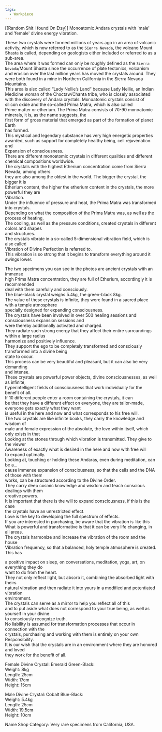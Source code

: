 ```yaml
---
tags:
  - Workpiece
---
```

[[Random Shit I found On Etsy]]
Monoatomic Andara crystals with 'male' and 'female' divine energy vibration.

These two crystals were formed millions of years ago in an area of volcanic activity, which is now referred to as the `Sierra Nevada`, the volcano Mount Shasta is called, depending on geologists either included or referred to as a sub-area.  
The area where it was formed can only be roughly defined as the `Sierra Nevada`/Mount Shasta since the occurrence of plate tectonics, volcanism and erosion over the last million years has moved the crystals around. 
They were both found in a mine in Northern California in the Sierra Nevada Mountains.  
This area is also called “Lady Nellie’s Land” because Lady Nellie, an Indian Medicine woman of the Choctaw/Chanta tribe, who is closely associated with the discovery of Andara crystals.
Monoatomic crystals consist of silicon oxide and the so-called Prima Matra, which is also called  
Prime matter or etherium.
The Prima Matra consists of 70-90 monoatomic minerals, it is, as the name suggests, the  
first form of gross material that emerged as part of the formation of planet Earth  
has formed.  
This mystical and legendary substance has very high energetic properties  
awarded, such as support for completely healthy being, cell rejuvenation and  
Expansion of consciousness.  
There are different monoatomic crystals in different qualities and different  
chemical compositions worldwide.  
The crystals with the highest Etherium concentration come from Sierra Nevada, among others  
they are also among the oldest in the world. The bigger the crystal, the bigger it is  
Etherium content, the higher the etherium content in the crystals, the more powerful they are  
Vibration.  
Under the influence of pressure and heat, the Prima Matra was transformed into crystals.  
Depending on what the composition of the Prima Matra was, as well as the process of heating,  
The cooling, as well as the pressure conditions, created crystals in different colors and shapes  
and structures.  
The crystals vibrate in a so-called 5-dimensional vibration field, which is also called  
Vibration of Divine Perfection is referred to.  
This vibration is so strong that it begins to transform everything around it  
swings lower.  
  
The two specimens you can see in the photos are ancient crystals with an immense  
high Prima Matra concentration, they are full of Etherium, accordingly it is recommended  
deal with them carefully and consciously.  
The blue-black crystal weighs 5.4kg, the green-black 8kg.  
The value of these crystals is infinite, they were found in a sacred place with a temple atmosphere  
specially designed for expanding consciousness.  
The crystals have been involved in over 500 healing sessions and consciousness expansion sessions and  
were thereby additionally activated and charged.  
They radiate such strong energy that they affect their entire surroundings within a large radius  
harmonize and positively influence.  
They support the ego to be completely transformed and consciously transformed into a divine being  
state to occur.  
This process can be very beautiful and pleasant, but it can also be very demanding  
and intense.  
These crystals are powerful power objects, divine consciousnesses, as well as infinite,  
hyperintelligent fields of consciousness that work individually for the benefit of all.  
If 10 different people enter a room containing the crystals, it can  
be that they have a different effect on everyone, they are tailor-made, everyone gets exactly what they want  
is useful in the here and now and what corresponds to his free will.  
The two crystals are like infinite books, they carry the knowledge and wisdom of  
male and female expression of the absolute, the love within itself, which only exists in that  
Looking at the stones through which vibration is transmitted. They give to the viewer  
Awareness of exactly what is desired in the here and now with free will  
to expand optimally.  
Looking at, touching or holding these Andaras, even during meditation, can be a...  
cause immense expansion of consciousness, so that the cells and the DNA of those with them  
works, can be structured according to the Divine Order.  
They carry deep cosmic knowledge and wisdom and teach conscious dealings with them  
creative powers.  
It is important that there is the will to expand consciousness, if this is the case  
the crystals have an unrestricted effect.  
Love is the key to developing the full spectrum of effects.  
If you are interested in purchasing, be aware that the vibration is like this  
What is powerful and transformative is that it can be very life changing, in all areas.  
The crystals harmonize and increase the vibration of the room and the house  
Vibration frequency, so that a balanced, holy temple atmosphere is created. This has  
  
a positive impact on sleep, on conversations, meditation, yoga, art, on everything they do  
want to do from the heart.  
They not only reflect light, but absorb it, combining the absorbed light with theirs  
natural vibration and then radiate it into yours in a modified and potentiated vibration  
environment.  
The crystals can serve as a mirror to help you reflect all of this  
and to put aside what does not correspond to your true being, as well as yourself in your divine  
to consciously recognize truth.  
No liability is assumed for transformation processes that occur in connection with the  
crystals, purchasing and working with them is entirely on your own  
Responsibility.  
It is our wish that the crystals are in an environment where they are honored and loved  
they work for the benefit of all.  
  
Female Divine Crystal: Emerald Green-Black:  
Weight: 8kg  
Length: 25cm  
Width: 17cm  
Height: 15cm  
  
Male Divine Crystal: Cobalt Blue-Black:  
Weight: 5.4kg  
Length: 25cm  
Width: 19.5cm  
Height: 10cm  
  
Name Shop Category: Very rare specimens from California, USA.